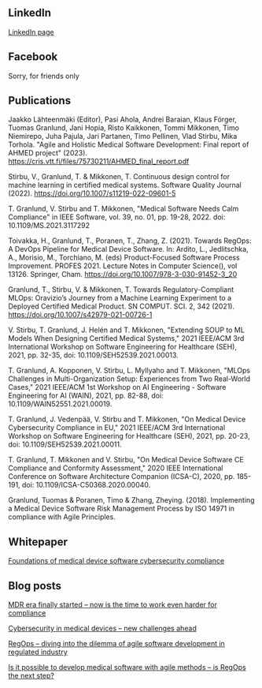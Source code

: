 ## LinkedIn
[LinkedIn page](https://www.linkedin.com/in/tuomas-granlund/)

## Facebook
Sorry, for friends only

## Publications
Jaakko Lähteenmäki (Editor), Pasi Ahola, Andrei Baraian, Klaus Förger, Tuomas Granlund, Jani Hopia, Risto Kaikkonen, Tommi Mikkonen, Timo Niemirepo, Juha Pajula, Jari Partanen, Timo Pellinen, Vlad Stirbu, Mika Torhola. "Agile and Holistic Medical Software Development: Final report of AHMED project" (2023). https://cris.vtt.fi/files/75730211/AHMED_final_report.pdf

Stirbu, V., Granlund, T. & Mikkonen, T. Continuous design control for machine learning in certified medical systems. Software Quality Journal (2022). https://doi.org/10.1007/s11219-022-09601-5

T. Granlund, V. Stirbu and T. Mikkonen, "Medical Software Needs Calm Compliance" in IEEE Software, vol. 39, no. 01, pp. 19-28, 2022.
doi: 10.1109/MS.2021.3117292

Toivakka, H., Granlund, T., Poranen, T., Zhang, Z. (2021). Towards RegOps: A DevOps Pipeline for Medical Device Software. In: Ardito, L., Jedlitschka, A., Morisio, M., Torchiano, M. (eds) Product-Focused Software Process Improvement. PROFES 2021. Lecture Notes in Computer Science(), vol 13126. Springer, Cham. https://doi.org/10.1007/978-3-030-91452-3_20

Granlund, T., Stirbu, V. & Mikkonen, T. Towards Regulatory-Compliant MLOps: Oravizio’s Journey from a Machine Learning Experiment to a Deployed Certified Medical Product. SN COMPUT. SCI. 2, 342 (2021). https://doi.org/10.1007/s42979-021-00726-1

V. Stirbu, T. Granlund, J. Helén and T. Mikkonen, "Extending SOUP to ML Models When Designing Certified Medical Systems," 2021 IEEE/ACM 3rd International Workshop on Software Engineering for Healthcare (SEH), 2021, pp. 32-35, doi: 10.1109/SEH52539.2021.00013.

T. Granlund, A. Kopponen, V. Stirbu, L. Myllyaho and T. Mikkonen, "MLOps Challenges in Multi-Organization Setup: Experiences from Two Real-World Cases," 2021 IEEE/ACM 1st Workshop on AI Engineering - Software Engineering for AI (WAIN), 2021, pp. 82-88, doi: 10.1109/WAIN52551.2021.00019.

T. Granlund, J. Vedenpää, V. Stirbu and T. Mikkonen, "On Medical Device Cybersecurity Compliance in EU," 2021 IEEE/ACM 3rd International Workshop on Software Engineering for Healthcare (SEH), 2021, pp. 20-23, doi: 10.1109/SEH52539.2021.00011.

T. Granlund, T. Mikkonen and V. Stirbu, "On Medical Device Software CE Compliance and Conformity Assessment," 2020 IEEE International Conference on Software Architecture Companion (ICSA-C), 2020, pp. 185-191, doi: 10.1109/ICSA-C50368.2020.00040.

Granlund, Tuomas & Poranen, Timo & Zhang, Zheying. (2018). Implementing a Medical Device Software Risk Management Process by ISO 14971 in compliance with Agile Principles. 

## Whitepaper
[Foundations of medical device software cybersecurity compliance](https://hub.solita.fi/foundations-of-medical-device-software-cybersecurity-compliance)

## Blog posts
[MDR era finally started – now is the time to work even harder for compliance](https://www.solita.fi/en/blogs/mdr-era-finally-started/)

[Cybersecurity in medical devices – new challenges ahead](https://www.solita.fi/en/blogs/cybersecurity-in-medical-devices-new-challenges-ahead/)

[RegOps – diving into the dilemma of agile software development in regulated industry](https://www.solita.fi/en/blogs/regops-diving-into-the-dilemma-of-agile-software-development-in-regulated-industry/)

[Is it possible to develop medical software with agile methods – is RegOps the next step?](https://www.solita.fi/en/blogs/is-it-possible-to-develop-software-with-agile-methods/)
